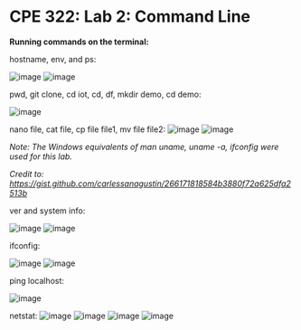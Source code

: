 # CPE 322: Lab 2: Command Line

**Running commands on the terminal:**

hostname, env, and ps:

![image](https://github.com/user-attachments/assets/c4306cb8-e242-43bc-be56-a07fd86fd453)
![image](https://github.com/user-attachments/assets/b3f7de3d-fd93-45a0-9fa3-53a5827189c7)

pwd, git clone, cd iot, cd, df, mkdir demo, cd demo:

![image](https://github.com/user-attachments/assets/d0f1f46b-2424-4dc9-ba74-676262d8723d)


nano file, cat file, cp file file1, mv file file2:
![image](https://github.com/user-attachments/assets/33fa39e5-c691-48f0-8c61-6d80cd9544c7)
![image](https://github.com/user-attachments/assets/468afd57-df77-4243-adce-ef2717458d06)

_Note: The Windows equivalents of man uname, uname -a, ifconfig were used for this lab._

_Credit to: https://gist.github.com/carlessanagustin/266171818584b3880f72a625dfa2513b_

ver and system info:

![image](https://github.com/user-attachments/assets/4cdbe84c-563e-47e1-b060-24ffd134da8c)
![image](https://github.com/user-attachments/assets/e6b55ae0-b9e1-4eef-8d51-0401c4308d1d)

ifconfig:

![image](https://github.com/user-attachments/assets/6f56699a-5607-4238-a784-5332a7b2ff12)
![image](https://github.com/user-attachments/assets/64ef5796-e7e5-437a-a2e7-557d90700209)

ping localhost:

![image](https://github.com/user-attachments/assets/c1b7cffc-7b5a-4f60-9ed4-4209b87f5a23)

netstat:
![image](https://github.com/user-attachments/assets/7d91858d-d928-4068-b189-7bcf5614e150)
![image](https://github.com/user-attachments/assets/c268896a-b805-49cd-8bbc-970f25958a55)
![image](https://github.com/user-attachments/assets/b71da89b-550b-4820-bd16-fbb515964d40)
![image](https://github.com/user-attachments/assets/ad3df7e8-b0d0-40fc-8f7f-cb2162dd916b)







